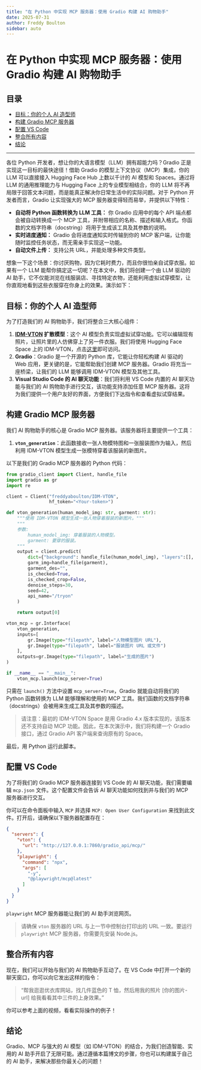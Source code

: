 ```yaml
---
title: "在 Python 中实现 MCP 服务器：使用 Gradio 构建 AI 购物助手"
date: 2025-07-31
author: Freddy Boulton
sidebar: auto
---
```


# 在 Python 中实现 MCP 服务器：使用 Gradio 构建 AI 购物助手

## 目录

- [目标：你的个人 AI 造型师](#目标：你的个人-ai-造型师)
- [构建 Gradio MCP 服务器](#构建-gradio-mcp-服务器)
- [配置 VS Code](#配置-vs-code)
- [整合所有内容](#整合所有内容)
- [结论](#结论)

---

各位 Python 开发者，想让你的大语言模型（LLM）拥有超能力吗？Gradio 正是实现这一目标的最快途径！借助 Gradio 的模型上下文协议（MCP）集成，你的 LLM 可以直接接入 Hugging Face Hub 上数以千计的 AI 模型和 Spaces。通过将 LLM 的通用推理能力与 Hugging Face 上的专业模型相结合，你的 LLM 将不再局限于回答文本问题，而是能真正解决你日常生活中的实际问题。对于 Python 开发者而言，Gradio 让实现强大的 MCP 服务器变得轻而易举，并提供以下特性：

- **自动将 Python 函数转换为 LLM 工具：** 你 Gradio 应用中的每个 API 端点都会被自动转换成一个 MCP 工具，并附带相应的名称、描述和输入格式。你函数的文档字符串（docstring）将用于生成该工具及其参数的说明。
- **实时进度通知：** Gradio 会将进度通知实时传输到你的 MCP 客户端，让你能随时监控任务状态，而无需亲手实现这一功能。
- **自动文件上传：** 支持公共 URL，并能处理多种文件类型。

想象一下这个场景：你讨厌购物，因为它耗时费力，而且你很怕亲自试穿衣服。如果有一个 LLM 能帮你搞定这一切呢？在本文中，我们将创建一个由 LLM 驱动的 AI 助手，它不仅能浏览在线服装店、寻找特定衣物，还能利用虚拟试穿模型，让你直观地看到这些衣服穿在你身上的效果。演示如下：

## 目标：你的个人 AI 造型师

为了打造我们的 AI 购物助手，我们将整合三大核心组件：

1. **[IDM-VTON](https://huggingface.co/yisol/IDM-VTON) 扩散模型**：这个 AI 模型负责实现虚拟试穿功能。它可以编辑现有照片，让照片里的人仿佛穿上了另一件衣服。我们将使用 Hugging Face Space 上的 IDM-VTON，点击[这里](https://huggingface.co/spaces/yisol/IDM-VTON)即可访问。
2. **Gradio**：Gradio 是一个开源的 Python 库，它能让你轻松构建 AI 驱动的 Web 应用，更关键的是，它能帮助我们创建 MCP 服务器。Gradio 将充当一座桥梁，让我们的 LLM 能够调用 IDM-VTON 模型及其他工具。
3. **Visual Studio Code 的 AI 聊天功能**：我们将利用 VS Code 内置的 AI 聊天功能与我们的 AI 购物助手进行交互，该功能支持添加任意 MCP 服务器。这将为我们提供一个用户友好的界面，方便我们下达指令和查看虚拟试穿结果。

## 构建 Gradio MCP 服务器

我们 AI 购物助手的核心是 Gradio MCP 服务器。该服务器将主要提供一个工具：

1. **`vton_generation`**：此函数接收一张人物模特图和一张服装图作为输入，然后利用 IDM-VTON 模型生成一张模特穿着该服装的新图片。

以下是我们的 Gradio MCP 服务器的 Python 代码：

```python
from gradio_client import Client, handle_file
import gradio as gr
import re

client = Client("freddyaboulton/IDM-VTON",
                hf_token="<Your-token>")

def vton_generation(human_model_img: str, garment: str):
    """使用 IDM-VTON 模型生成一张人物穿着服装的新图片。"""
    """
    参数:
        human_model_img: 穿着服装的人物模型。
        garment: 要穿的服装。
    """
    output = client.predict(
        dict={"background": handle_file(human_model_img), "layers":[], "composite":None},
        garm_img=handle_file(garment),
        garment_des="",
        is_checked=True,
        is_checked_crop=False,
        denoise_steps=30,
        seed=42,
        api_name="/tryon"
    )

    return output[0]

vton_mcp = gr.Interface(
    vton_generation,
    inputs=[
        gr.Image(type="filepath", label="人物模型图片 URL"),
        gr.Image(type="filepath", label="服装图片 URL 或文件")
    ],
    outputs=gr.Image(type="filepath", label="生成的图片")
)

if __name__ == "__main__":
    vton_mcp.launch(mcp_server=True)
```

只需在 `launch()` 方法中设置 `mcp_server=True`，Gradio 就能自动将我们的 Python 函数转换为 LLM 能够理解和使用的 MCP 工具。我们函数的文档字符串（docstrings）会被用来生成工具及其参数的描述。

> 请注意：最初的 IDM-VTON Space 是用 Gradio 4.x 版本实现的，该版本还不支持自动 MCP 功能。因此，在本次演示中，我们将构建一个 Gradio 接口，通过 Gradio API 客户端来查询原有的 Space。

最后，用 Python 运行此脚本。

## 配置 VS Code

为了将我们的 Gradio MCP 服务器连接到 VS Code 的 AI 聊天功能，我们需要编辑 `mcp.json` 文件。这个配置文件会告诉 AI 聊天功能如何找到并与我们的 MCP 服务器进行交互。

你可以在命令面板中输入 `MCP` 并选择 `MCP: Open User Configuration` 来找到此文件。打开后，请确保以下服务器配置存在：

```json
{
  "servers": {
    "vton": {
      "url": "http://127.0.0.1:7860/gradio_api/mcp/"
    },
    "playwright": {
      "command": "npx",
      "args": [
        "-y",
        "@playwright/mcp@latest"
      ]
    }
  }
}
```

`playwright` MCP 服务器能让我们的 AI 助手浏览网页。

> 请确保 `vton` 服务器的 URL 与上一节中控制台打印出的 URL 一致。要运行 `playwright` MCP 服务器，你需要先安装 Node.js。

## 整合所有内容

现在，我们可以开始与我们的 AI 购物助手互动了。在 VS Code 中打开一个新的聊天窗口，你可以向它发出这样的指令：

> “帮我逛逛优衣库网站，找几件蓝色的 T 恤，然后用我的照片 [你的图片-url] 给我看看其中三件的上身效果。”

你可以参考上面的视频，看看实际操作的例子！

## 结论

Gradio、MCP 与强大的 AI 模型（如 IDM-VTON）的结合，为我们创造智能、实用的 AI 助手开启了无限可能。通过遵循本篇博文的步骤，你也可以构建属于自己的 AI 助手，来解决那些你最关心的问题！
